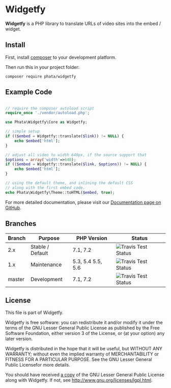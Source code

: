 Widgetfy
========

**Widgetfy** is a PHP library to translate URLs of video sites into the
embed / widget.

Install
-------

First, install [composer] to your development platform.

Then run this in your project folder:

```shell
composer require phata/widgetfy
```

[composer]: https://getcomposer.org/download/

Example Code
------------

```php

// require the composer autoload script
require_once './vendor/autoload.php';

use Phata\Widgetfy\Core as Widgetfy;

// simple setup
if (($embed = Widgetfy::translate($link)) != NULL) {
    echo $embed['html'];
}

// adjust all video to width 640px, if the source support that
$options = array('width'=>640);
if (($embed = Widgetfy::translate($link, $options)) != NULL) {
    echo $embed['html'];
}

// using the default theme, and inlining the default CSS
// along with the first embed code.
echo Phata\Widgetfy\Theme::toHTML($embed, true);

```

For more detailed documentation, please visit our
[Documentation page on GitHub](https://github.com/Phata/Widgetfy/wiki/Documentation).


Branches
--------

Branch | Purpose          | PHP Version       | Status
-------|------------------|-------------------|----------------------------------------
2.x    | Stable / Default | 7.1, 7.2          | ![Travis Test Status][travis-badge-2.x]
1.x    | Maintenance      | 5.3, 5.4 5.5, 5.6 | ![Travis Test Status][travis-badge-1.x]
master | Development      | 7.1, 7.2          | ![Travis Test Status][travis-badge]

[travis-badge-2.x]: https://api.travis-ci.org/phata/widgetfy.svg?branch=2.x
[travis-badge-1.x]: https://api.travis-ci.org/phata/widgetfy.svg?branch=1.x
[travis-badge]: https://api.travis-ci.org/phata/widgetfy.svg?branch=master

License
-------

This file is part of Widgetfy.

Widgetfy is free software: you can redistribute it and/or modify it under the
terms of the GNU Lesser General Public License as published by the Free
Software Foundation, either version 3 of the License, or (at your option) any
later version.

Widgetfy is distributed in the hope that it will be useful, but WITHOUT ANY
WARRANTY; without even the implied warranty of MERCHANTABILITY or FITNESS FOR
A PARTICULAR PURPOSE.  See the GNU Lesser General Public Licensefor more
details.

You should have received [a copy](LICENSE) of the GNU Lesser General Public License along
with Widgetfy.  If not, see <http://www.gnu.org/licenses/lgpl.html>.
